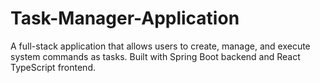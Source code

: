 # Task-Manager-Application
A full-stack application that allows users to create, manage, and execute system commands as tasks. Built with Spring Boot backend and React TypeScript frontend.
